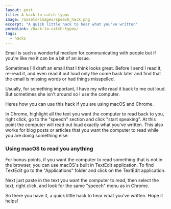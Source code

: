 ```yaml
---
layout: post
title: A hack to catch typos
image: /assets/images/speech_hack.png
excerpt: "A quick little hack to hear what you've written"
permalink: /hack-to-catch-typos/
tags:
  - hacks
---
```


Email is such a wonderful medium for communicating with people but if you're like me it can be a bit of an issue.

Sometimes I'll draft an email that I think looks great. Before I send I read it, re-read it, and even read it out loud only the come back later and find that the email is missing words or had things misspelled.

Usually, for something important, I have my wife read it back to me out loud. But sometimes she isn't around so I use the computer.

Heres how you can use this hack if you are using macOS and Chrome.

In Chrome, highlight all the text you want the computer to read back to you, right click, go to the "speech" section and click "start speaking". At this point the computer will read out loud exactly what you've written. This also works for blog posts or articles that you want the computer to read while you are doing something else.

### Using macOS to read you anything

For bonus points, if you want the computer to read something that is not in the browser, you can use macOS's built in TextEdit application. To find TextEdit go to the "Applications" folder and click on the TextEdit application.

Next just paste in the text you want the computer to read, then select the text, right click, and look for the same "speech" menu as in Chrome.

So there you have it, a quick little hack to hear what you've written. Hope it helps!

